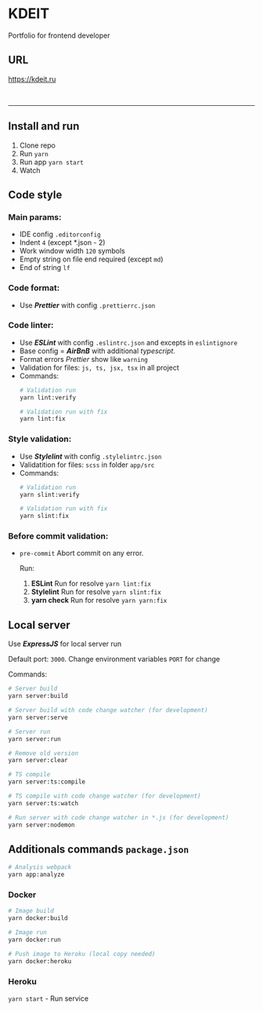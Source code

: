 # KDEIT

Portfolio for frontend developer

## URL
 https://kdeit.ru

<br/>

---

## Install and run
1. Clone repo
2. Run `yarn`
3. Run app `yarn start`
4. Watch

## Code style

### Main params:
-   IDE config `.editorconfig`
-   Indent `4` (except *.json - 2)
-   Work window width `120` symbols
-   Empty string on file end required (except `md`)
-   End of string `lf`

### Code format:
-   Use __*Prettier*__ with config `.prettierrc.json`

### Code linter:
-   Use __*ESLint*__ with config `.eslintrc.json` and excepts in `eslintignore`
-   Base config =  __*AirBnB*__ with additional *typescript*.
-   Format errors *Prettier* show like `warning`
-   Validation for files: `js, ts, jsx, tsx` in all project
-   Commands:
    ```bash
    # Validation run
    yarn lint:verify

    # Validation run with fix
    yarn lint:fix
    ```
### Style validation:
-   Use __*Stylelint*__ with config `.stylelintrc.json`
-   Validatition for files: `scss` in folder `app/src`
-   Commands:
    ```bash
    # Validation run
    yarn slint:verify

    # Validation run with fix
    yarn slint:fix
    ```

### Before commit validation:
-   `pre-commit` Abort commit on any error.

    Run:
    1. __ESLint__
    Run for resolve `yarn lint:fix`
    2. __Stylelint__
    Run for resolve `yarn slint:fix`
    3. __yarn check__
    Run for resolve `yarn yarn:fix`


## Local server
Use __*ExpressJS*__ for local server run

Default port: `3000`.
Change environment variables  `PORT` for change

Commands:
```bash
# Server build
yarn server:build

# Server build with code change watcher (for development)
yarn server:serve

# Server run
yarn server:run

# Remove old version
yarn server:clear

# TS compile
yarn server:ts:compile

# TS compile with code change watcher (for development)
yarn server:ts:watch

# Run server with code change watcher in *.js (for development)
yarn server:nodemon
```

## Additionals commands `package.json`
```bash
# Analysis webpack
yarn app:analyze
```

### Docker
```bash
# Image build
yarn docker:build

# Image run
yarn docker:run

# Push image to Heroku (local copy needed)
yarn docker:heroku
```

### Heroku
`yarn start` - Run service


